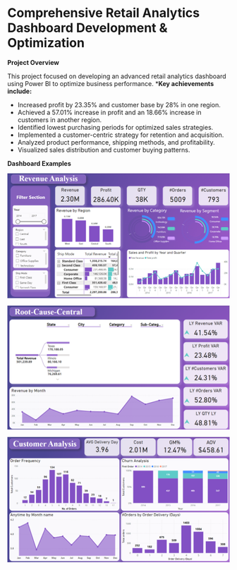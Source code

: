 # Comprehensive Retail Analytics Dashboard Development & Optimization

**Project Overview**

This project focused on developing an advanced retail analytics dashboard using Power BI to optimize business performance. 
***Key achievements include:**

* Increased profit by 23.35% and customer base by 28% in one region.
* Achieved a 57.01% increase in profit and an 18.66% increase in customers in another region.
* Identified lowest purchasing periods for optimized sales strategies.
* Implemented a customer-centric strategy for retention and acquisition.
* Analyzed product performance, shipping methods, and profitability.
* Visualized sales distribution and customer buying patterns.

**Dashboard Examples**

![image alt](https://github.com/Khadiga-Hisham/Retail-Analytics-Dashboard-using-PowerBI/blob/main/Revenue%20Analysis.png?raw=true)

![image alt](https://github.com/Khadiga-Hisham/Retail-Analytics-Dashboard-using-PowerBI/blob/main/Root-Cause.png?raw=true)

![image alt](https://github.com/Khadiga-Hisham/Retail-Analytics-Dashboard-using-PowerBI/blob/main/Customer%20Analysis.png?raw=true)
